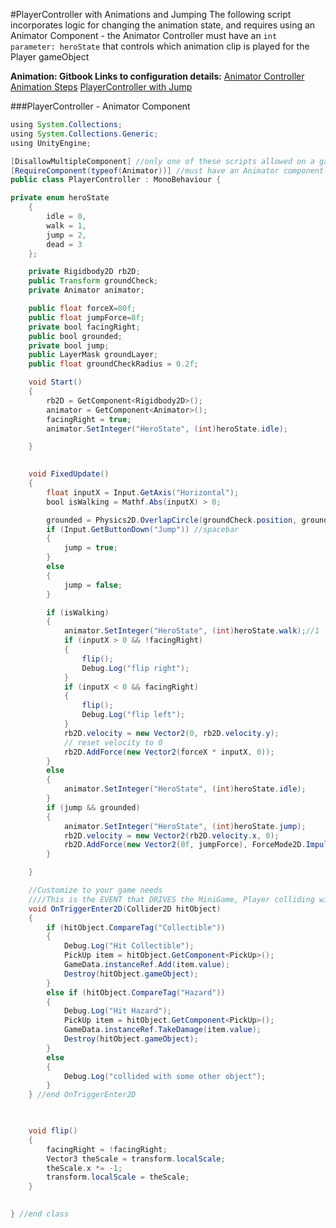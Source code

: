 #PlayerController with Animations and Jumping
The following script incorporates logic for changing the animation state, and requires using an Animator Component - the Animator Controller must have an `int parameter: heroState` that controls which animation clip is played for the Player gameObject

**Animation: Gitbook Links to configuration details:**
[Animator Controller](/animation_controller.md)
[Animation Steps](/animation_controller/animation-steps.md)
[PlayerController with Jump](/project1-enhancements/playercontroller-v2.md)

###PlayerController - Animator Component
```java
using System.Collections;
using System.Collections.Generic;
using UnityEngine;

[DisallowMultipleComponent] //only one of these scripts allowed on a gameObject
[RequireComponent(typeof(Animator))] //must have an Animator component
public class PlayerController : MonoBehaviour {

private enum heroState
    {
        idle = 0,
        walk = 1,
        jump = 2,
        dead = 3
    };

    private Rigidbody2D rb2D;
    public Transform groundCheck;
    private Animator animator;

    public float forceX=80f;
    public float jumpForce=8f;
    private bool facingRight; 
    public bool grounded;
    private bool jump;
    public LayerMask groundLayer;
    public float groundCheckRadius = 0.2f;

    void Start()
    {
        rb2D = GetComponent<Rigidbody2D>();
        animator = GetComponent<Animator>();
        facingRight = true;
        animator.SetInteger("HeroState", (int)heroState.idle);

    }

  
    void FixedUpdate()
    {
        float inputX = Input.GetAxis("Horizontal");
        bool isWalking = Mathf.Abs(inputX) > 0;

        grounded = Physics2D.OverlapCircle(groundCheck.position, groundCheckRadius, groundLayer);
        if (Input.GetButtonDown("Jump")) //spacebar
        {
            jump = true;
        }
        else
        {
            jump = false;
        }

        if (isWalking)
        {
            animator.SetInteger("HeroState", (int)heroState.walk);//1
            if (inputX > 0 && !facingRight)
            {
                flip();
                Debug.Log("flip right");
            }
            if (inputX < 0 && facingRight)
            {
                flip();
                Debug.Log("flip left");
            }
            rb2D.velocity = new Vector2(0, rb2D.velocity.y);
            // reset velocity to 0
            rb2D.AddForce(new Vector2(forceX * inputX, 0));
        }
        else
        {
            animator.SetInteger("HeroState", (int)heroState.idle);
        }
        if (jump && grounded)
        {
            animator.SetInteger("HeroState", (int)heroState.jump);
            rb2D.velocity = new Vector2(rb2D.velocity.x, 0);
            rb2D.AddForce(new Vector2(0f, jumpForce), ForceMode2D.Impulse);
        }

    }

    //Customize to your game needs
    ////This is the EVENT that DRIVES the MiniGame, Player colliding with Pickup Objects
    void OnTriggerEnter2D(Collider2D hitObject)
    {
        if (hitObject.CompareTag("Collectible"))
        {
            Debug.Log("Hit Collectible");
            PickUp item = hitObject.GetComponent<PickUp>();
            GameData.instanceRef.Add(item.value);
            Destroy(hitObject.gameObject);
        }
        else if (hitObject.CompareTag("Hazard"))
        {
            Debug.Log("Hit Hazard");
            PickUp item = hitObject.GetComponent<PickUp>();
            GameData.instanceRef.TakeDamage(item.value);
            Destroy(hitObject.gameObject);
        }
        else
        {
            Debug.Log("collided with some other object");
        }
    } //end OnTriggerEnter2D

   

    void flip()
    {
        facingRight = !facingRight;
        Vector3 theScale = transform.localScale;
        theScale.x *= -1;
        transform.localScale = theScale;
    }

   
} //end class
```


